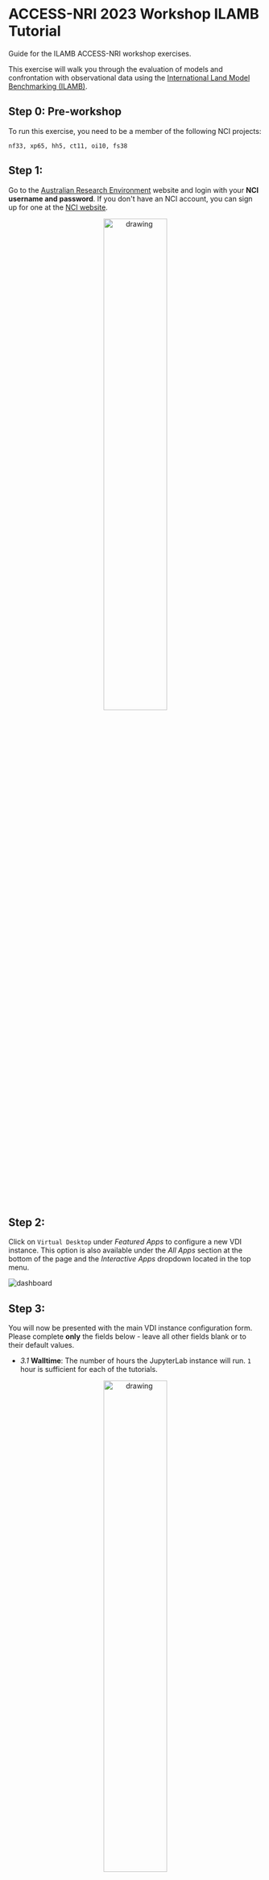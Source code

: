 # ACCESS-NRI 2023 Workshop ILAMB Tutorial
<p>Guide for the ILAMB ACCESS-NRI workshop exercises.</p>

This exercise will walk you through the evaluation of models and confrontation with observational data using the <a href="https://www.ilamb.org/" target="_blank">International Land Model Benchmarking (ILAMB)</a>.

## Step 0: Pre-workshop

To run this exercise, you need to be a member of the following NCI projects:
```
nf33, xp65, hh5, ct11, oi10, fs38 
```

## Step 1:
Go to the [Australian Research Environment](https://are.nci.org.au/) website and login with your **NCI username and password**. If you don't have an NCI account, you can sign up for one at the [NCI website](https://my.nci.org.au/mancini/login?next=/mancini/).

<p align="center"><img src="../assets/ARE_setup_guide/setup_image1.png" alt="drawing" width="50%"/></p>

## Step 2:
Click on `Virtual Desktop` under *Featured Apps* to configure a new VDI instance. This option is also available under the *All Apps* section at the bottom of the page and the *Interactive Apps* dropdown located in the top menu.

![dashboard](../assets/access_rose_cylc/setup_vdi1.png)

## Step 3:
You will now be presented with the main VDI instance configuration form. Please complete **only** the fields below - leave all other fields blank or to their default values.

- *3.1* **Walltime**: The number of hours the JupyterLab instance will run. `1` hour is sufficient for each of the tutorials.

<p align="center"><img src="../assets/ARE_setup_guide/setup_image3.png" alt="drawing" width="50%"/></p>

- *3.2* **Compute Size**: Select `small` from the dropdown menu.

<p align="center"><img src="../assets/ARE_setup_guide/setup_image4.png" alt="drawing" width="50%"/></p>

- *3.3* **Project**: Please enter `nf33`. This will allocate SU usage to the workshop project.

<p align="center"><img src="../assets/ARE_setup_guide/setup_image5.png" alt="drawing" width="50%"/></p>

- *3.4* **Storage**: This is the list of `/g/data/` project data storage locations required to complete the workshop tutorials. In ARE, storage locations need to be explicitly defined to access these data from within a VDI instance. Please enter the following string: `gdata/nf33`.

<p align="center"><img src="../assets/ARE_setup_guide/setup_image6.png" alt="drawing" width="50%"/></p>

- *3.5* Click `Advanced options ...`



- *3.6* **PBS Flags**
The **xp65** conda environment is a containerised environment that requires the `SINGULARITY_OVERLAYIMAGE` environment variable to be defined.
Copy and paste the following: `-v SINGULARITY_OVERLAYIMAGE=/g/data/xp65/public/apps/med_conda/envs/access-med-0.3.sqsh`
in the **PBS Flags** field of the **advanced options** section:

<p align="center"><img src="../assets/ILAMB/pbsflag.png" alt="drawing" width="60%"/></p>

- *3.7* Click `Launch` to start your VDI Instance.

## Step 4

Once the VDI instance has started (this usually takes around 30 seconds) and this status window should update and look something like the following, reporting that the instance has started and the time remaining. More detailed information on the instance can be accessed by clicking the Session ID link.

<p align="center"><img src="../assets/ILAMB/running.png" alt="drawing" width="60%"/></p>

All that remains to get started is to click `Launch VDI Desktop`.

## Suggestion: Copy + paste from your local machine to VDI

- click on the control bar in the center left of the VDI window
- click on the clipboard: you can copy text from your local machine into this with the usual shortkeys
- right-click and click *Paste* to paste the content in VDI

<p align="center"><img src="../assets/ARE_setup_guide/vdi_copy_paste.png" alt="drawing" width="40%"/></p>

## Step 5
Start a terminal in the VDI session.

<p align="center"><img src="../assets/ILAMB/vdi_desktop.png" alt="drawing" width="60%"/></p>


Then open a terminal, change the directory to your directory in this training section

```
cd /scratch/nf33/$USER
```
If you get the following error: `bash: cd: /scratch/nf33/$: No such file or directory`,you will first need to create the directory with this 
command:
```
mkdir /scratch/nf33/$USER
```

## Step 6
In this directory, we need you to clone the whole repo from GitHub with the command below (if you already have this repo in your directory, you can jump to STEP 7):

```
git clone https://github.com/ACCESS-NRI/workshop-training-2023.git
```

<p align="center"><img src="../assets/ILAMB/gitclone.png" alt="drawing" width="60%"/></p>

Then you are all set to start the exercises.

## Step 7

```
cd ./workshop-training-2023/ilamb
```
Go to the `ilamb` directory. You will see everything we need to run ILAMB on NCI. We have got everything set up so you don't need to organise anything, just use the command below to trigger ILAMB.

```
qsub run_ilamb.pbs
```

<p align="center"><img src="../assets/ILAMB/runilamb.png" alt="drawing" width="60%"/></p>

It will take about 15 mins to finish, use `qstat` to check the status of the processing.
```
qstat
```

## Step 8

After the process terminates, you can find details about the ILAMB running process in the output log file created by PBS.
The file will be named : `run_ilamb.pbs.o########`

<p align="center"><img src="../assets/ILAMB/confront.png" alt="drawing" width="60%"/></p>
<p align="center"><img src="../assets/ILAMB/post.png" alt="drawing" width="60%"/></p>


You should now see an `ilamb_result` directory which contains all the results created by ILAMB.

Let's move into the directory:

```
cd ./ilamb_result/workshop
```

Launch an **http.server** using python:

```
python3 -m http.server
```

You can then start Firefox on the VDI screen and access the following address:
localhost address:

```
http://0.0.0.0:8000/
```

In this training, we use two datasets as an example to show you how to use ILAMB.
The output should look like this:

<p align="center"><img src="../assets/ILAMB/ilamb_result.png" alt="drawing"/></p>

You can browse the output by clicking on the links:

<p align="center"><img src="../assets/ILAMB/ilamb_result1.png" alt="drawing"/></p>
<p align="center"><img src="../assets/ILAMB/ilamb_result2.png" alt="drawing"/></p>

## Step 9: Close servers and VDI session

- Close the browser window
- Close the `http` server by prompting `ctrl+C` in the terminal, then prompt `exit` to close the terminal
- In the menu bar (top left), click on `System` and then `Log Out` and close the browser tab or delete the session in *My Interactive Sessions* of the ARE


# End of Tutorial

You can find the expected results of this exercise in this <i>Gadi</i> directory:
```
/g/data/nf33/public/data/ILAMB/ILAMB_RESULT
```

Running ILAMB on <i>Gadi</i> is supported by ACCESS-NRI. You can find further information on <a href="https://access-hive.org.au/model_evaluation/model_evaluation_on_gadi/model_evaluation_on_gadi_ilamb/" target="_blank">this ACCESS-Hive page</a> as well as <a href="https://ilamb-workflow.readthedocs.io/en/latest/" target="_blank"><i>Gadi</i>-specific documentation</a> to supplement the <a href="https://www.ilamb.org" target="_blank">official ILAMB documentation</a> and <a href="https://www.ilamb.org/doc/tutorial.html" target="_blank">tutorials</a>.
